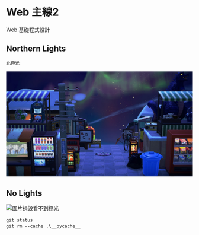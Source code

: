 # Web 主線2
Web 基礎程式設計
## Northern Lights
```bash
北極光
```
![北極光](./image/acnh_northernlight.jpg)
## No Lights
![圖片損毀看不到極光]()

```git
git status
git rm --cache .\__pycache__
```
